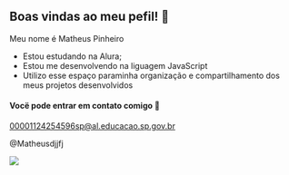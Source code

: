 ## Boas vindas ao meu pefil! 💜

Meu nome é Matheus Pinheiro 

- Estou estudando na Alura;
- Estou me desenvolvendo na liguagem JavaScript
- Utilizo esse espaço paraminha organização e compartilhamento dos meus projetos desenvolvidos

#### Vocë pode entrar em contato comigo 📧

00001124254596sp@al.educacao.sp.gov.br

@Matheusdjjfj

![](https://media1.tenor.com/m/FOvodHkXTTcAAAAd/interstellar.gif)

